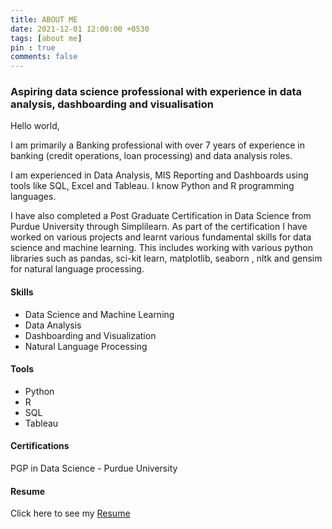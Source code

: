 ```yaml
---
title: ABOUT ME
date: 2021-12-01 12:00:00 +0530 
tags: [about me]
pin : true 
comments: false
---
```


###  Aspiring data science professional with experience in data analysis, dashboarding and visualisation
Hello world, 

I am primarily a Banking professional with over 7 years of experience in banking (credit operations, loan processing) and data analysis roles.

I am experienced in Data Analysis, MIS Reporting and Dashboards using tools like SQL, Excel and Tableau.
I know Python and R programming languages.

I have also completed a Post Graduate Certification in Data Science from Purdue University through Simplilearn.
As part of the certification I have worked on various projects and learnt various fundamental skills for data science and machine learning. This includes working with various python libraries such as pandas, sci-kit learn, matplotlib, seaborn , nltk and gensim for natural language processing.

#### Skills
* Data Science and Machine Learning
* Data Analysis
* Dashboarding and Visualization
* Natural Language Processing 

#### Tools 
* Python 
* R
* SQL
* Tableau

#### Certifications
PGP in Data Science - Purdue University

#### Resume
Click here to see my [Resume](/my_resume)
